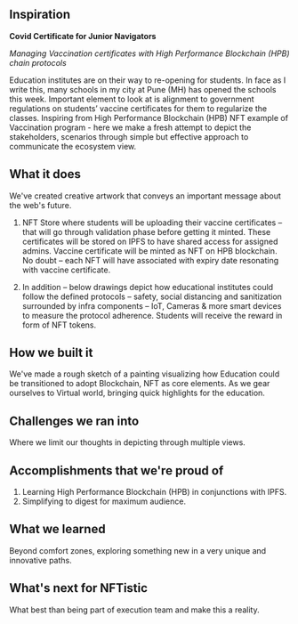 ## Inspiration

**Covid Certificate for Junior Navigators**

_Managing Vaccination certificates with  High Performance Blockchain (HPB) chain protocols_

Education institutes are on their way to re-opening for students. In face as I write this, many schools in my city at Pune (MH) has opened the schools this week.
Important element to look at is alignment to government regulations on students’ vaccine certificates for them to regularize the classes.
Inspiring from  High Performance Blockchain (HPB) NFT example of Vaccination program - here we make a fresh attempt to depict the stakeholders, scenarios through simple but effective approach to communicate the ecosystem view.

## What it does

We've created creative artwork that conveys an important message about the web's future.

1.	NFT Store where students will be uploading their vaccine certificates – that will go through validation phase before getting it minted. These certificates will be stored on IPFS to have shared access for assigned admins. Vaccine certificate will be minted as NFT on  HPB blockchain. No doubt – each NFT will have associated with expiry date resonating with vaccine certificate.

2.	In addition – below drawings depict how educational institutes could follow the defined protocols – safety, social distancing and sanitization surrounded by infra components – IoT, Cameras & more smart devices to measure the protocol adherence. Students will receive the reward in form of NFT tokens.  

## How we built it

We've made a rough sketch of a painting visualizing how Education could be transitioned to adopt Blockchain, NFT as core elements. As we gear ourselves to Virtual world, bringing quick highlights for the education.

## Challenges we ran into

Where we limit our thoughts in depicting through multiple views.

## Accomplishments that we're proud of

1. Learning  High Performance Blockchain (HPB) in conjunctions with IPFS.
2. Simplifying to digest for maximum audience.

## What we learned

Beyond comfort zones, exploring something new in a very unique and innovative paths.

## What's next for NFTistic

What best than being part of execution team and make this a reality.

